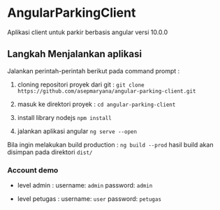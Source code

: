 # AngularParkingClient

Aplikasi client untuk parkir berbasis angular versi 10.0.0

## Langkah Menjalankan aplikasi
Jalankan perintah-perintah berikut pada command prompt :

1. cloning repositori proyek dari git :
`git clone https://github.com/asepmaryana/angular-parking-client.git`

2. masuk ke direktori proyek :
`cd angular-parking-client`

3. install library nodejs
`npm install`

4. jalankan aplikasi angular 
`ng serve --open`

Bila ingin melakukan build production :
`ng build --prod`
hasil build akan disimpan pada direktori `dist/`

### Account demo
- level admin :
username: `admin`
password: `admin`

- level petugas :
username: `user`
password: `petugas`

